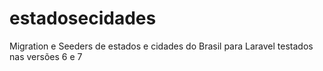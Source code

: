 # estadosecidades
Migration e Seeders de estados e cidades do Brasil para Laravel testados nas versões 6 e 7
